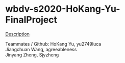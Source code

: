 # wbdv-s2020-HoKang-Yu-FinalProject
[Description](https://docs.google.com/document/d/15MdexRhb_bj57tCSDTYnTVwqin9Y62oLSSEQn9sO9ZE/edit) <br />

Teammates / Github:
HoKang Yu, yu2749luca <br />
Jiangchuan Wang,  agreeableness <br />
Jinyang Zheng, Sjyzheng <br />
